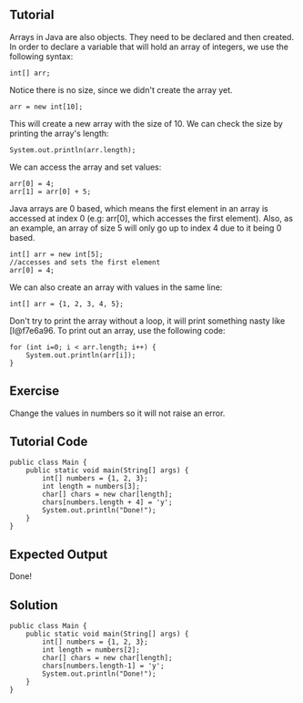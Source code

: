 Tutorial
--------

Arrays in Java are also objects. They need to be declared and then created.
In order to declare a variable that will hold an array of integers, we use the following syntax:

    int[] arr;

Notice there is no size, since we didn't create the array yet.

    arr = new int[10];

This will create a new array with the size of 10. We can check the size by printing the array's length:

    System.out.println(arr.length);

We can access the array and set values:

    arr[0] = 4;
    arr[1] = arr[0] + 5;
    
Java arrays are 0 based, which means the first element in an array is accessed at index 0 (e.g: arr[0], which
accesses the first element). Also, as an example, an array of size 5 will only go up to index 4 due to it being 0 based.

    int[] arr = new int[5];
    //accesses and sets the first element
    arr[0] = 4;

We can also create an array with values in the same line:

    int[] arr = {1, 2, 3, 4, 5};

Don't try to print the array without a loop, it will print something nasty like [I@f7e6a96. 
To print out an array, use the following code:

    for (int i=0; i < arr.length; i++) {
        System.out.println(arr[i]);
    }

Exercise
--------

Change the values in numbers so it will not raise an error.

Tutorial Code
-------------

    public class Main {
        public static void main(String[] args) {
            int[] numbers = {1, 2, 3};
            int length = numbers[3];
            char[] chars = new char[length];
            chars[numbers.length + 4] = 'y';
            System.out.println("Done!");
        }
    }

Expected Output
---------------

Done!

Solution
--------
    public class Main {
        public static void main(String[] args) {
            int[] numbers = {1, 2, 3};
            int length = numbers[2];
            char[] chars = new char[length];
            chars[numbers.length-1] = 'y';
            System.out.println("Done!");
        }
    }
